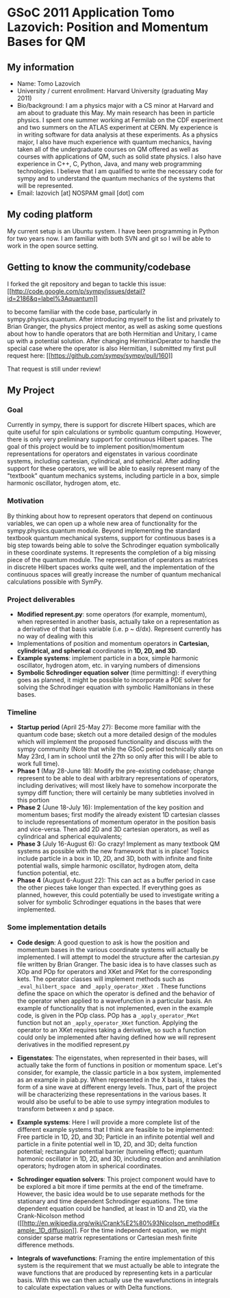 GSoC 2011 Application Tomo Lazovich: Position and Momentum Bases for QM
==============================

## My information

* Name: Tomo Lazovich
* University / current enrollment: Harvard University (graduating May 2011)
* Bio/background: I am a physics major with a CS minor at Harvard and am about to graduate this May. My main research has been in particle physics. I spent one summer working at Fermilab on the CDF experiment and two summers on the ATLAS experiment at CERN. My experience is in writing software for data analysis at these experiments. As a physics major, I also have much experience with quantum mechanics, having taken all of the undergraduate courses on QM offered as well as courses with applications of QM, such as solid state physics. I also have experience in C++, C, Python, Java, and many web programming technologies. I believe that I am qualified to write the necessary code for sympy and to understand the quantum mechanics of the systems that will be represented. 
* Email: lazovich [at] NOSPAM gmail [dot] com
    
    
## My coding platform

My current setup is an Ubuntu system. I have been programming in Python for two years now. I am familiar with both SVN and git so I will be able to work in the open source setting. 

## Getting to know the community/codebase

I forked the git repository and began to tackle this issue: [[http://code.google.com/p/sympy/issues/detail?id=2186&q=label%3Aquantum]]

to become familiar with the code base, particularly in sympy.physics.quantum. After introducing myself to the list and privately to Brian Granger, the physics project mentor, as well as asking some questions about how to handle operators that are both Hermitian and Unitary, I came up with a potential solution. After changing HermitianOperator to handle the special case where the operator is also Hermitian, I submitted my first pull request here: [[https://github.com/sympy/sympy/pull/160]]

That request is still under review!

## My Project

### Goal

Currently in sympy, there is support for discrete Hilbert spaces, which are quite useful for spin calculations or symbolic quantum computing. However, there is only very preliminary support for continuous Hilbert spaces. The goal of this project would be to implement position/momentum representations for operators and eigenstates in various coordinate systems, including cartesian, cylindrical, and spherical. After adding support for these operators, we will be able to easily represent many of the "textbook" quantum mechanics systems, including particle in a box, simple harmonic oscillator, hydrogen atom, etc. 

### Motivation

By thinking about how to represent operators that depend on continuous variables, we can open up a whole new area of functionality for the sympy.physics.quantum module. Beyond implementing the standard textbook quantum mechanical systems, support for continuous bases is a big step towards being able to solve the Schrodinger equation symbolically in these coordinate systems. It represents the completion of a big missing piece of the quantum module. The representation of operators as matrices in discrete Hilbert spaces works quite well, and the implementation of the continuous spaces will greatly increase the number of quantum mechanical calculations possible with SymPy.

### Project deliverables
* **Modified represent.py**: some operators (for example, momentum), when represented in another basis, actually take on a representation as a derivative of that basis variable (i.e. p ~ d/dx). Represent currently has no way of dealing with this
* Implementations of position and momentum operators in **Cartesian, cylindrical, and spherical** coordinates in **1D, 2D, and 3D**. 
* **Example systems**: implement particle in a box, simple harmonic oscillator, hydrogen atom, etc. in varying numbers of dimensions
* **Symbolic Schrodinger equation solver** (time permitting): if everything goes as planned, it might be possible to incorporate a PDE solver for solving the Schrodinger equation with symbolic Hamiltonians in these bases.

### Timeline

* **Startup period** (April 25-May 27): Become more familiar with the quantum code base; sketch out a more detailed design of the modules which will implement the proposed functionality and discuss with the sympy community (Note that while the GSoC period technically starts on May 23rd, I am in school until the 27th so only after this will I be able to work full time).
* **Phase 1** (May 28-June 18): Modify the pre-existing codebase; change represent to be able to deal with arbitrary representations of operators, including derivatives; will most likely have to somehow incorporate the sympy diff function; there will certainly be many subtleties involved in this portion
* **Phase 2** (June 18-July 16): Implementation of the key position and momentum bases; first modify the already existent 1D cartesian classes to include representations of momentum operator in the position basis and vice-versa. Then add 2D and 3D cartesian operators, as well as cylindrical and spherical equivalents;
* **Phase 3** (July 16-August 6): Go crazy! Implement as many textbook QM systems as possible with the new framework that is in place! Topics include particle in a box in 1D, 2D, and 3D, both with infinite and finite potential walls, simple harmonic oscillator, hydrogen atom, delta function potential, etc.
* **Phase 4** (August 6-August 22): This can act as a buffer period in case the other pieces take longer than expected. If everything goes as planned, however, this could potentially be used to investigate writing a solver for symbolic Schrodinger equations in the bases that were implemented.

### Some implementation details
* **Code design**: A good question to ask is how the position and momentum bases in the various coordinate systems will actually be implemented. I will attempt to model the structure after the cartesian.py file written by Brian Granger. The basic idea is to have classes such as XOp and POp for operators and XKet and PKet for the corresponding kets. The operator classes will implement methods such as ```_eval_hilbert_space ``` and ```_apply_operator_XKet ```. These functions define the space on which the operator is defined and the behavior of the operator when applied to a wavefunction in a particular basis. An example of functionality that is not implemented, even in the example code, is given in the POp class. POp has a ```_apply_operator_PKet``` function but not an ```_apply_operator_XKet``` function. Applying the operator to an XKet requires taking a derivative, so such a function could only be implemented after having defined how we will represent derivatives in the modified represent.py

* **Eigenstates**: The eigenstates, when represented in their bases, will actually take the form of functions in position or momentum space. Let's consider, for example, the classic particle in a box system, implemented as an example in piab.py. When represented in the X basis, it takes the form of a sine wave at different energy levels. Thus, part of the project will be characterizing these representations in the various bases. It would also be useful to be able to use sympy integration modules to transform between x and p space.

* **Example systems**: Here I will provide a more complete list of the different example systems that I think are feasible to be implemented: Free particle in 1D, 2D, and 3D; Particle in an infinite potential well and particle in a finite potential well in 1D, 2D, and 3D; delta function potential; rectangular potential barrier (tunneling effect); quantum harmonic oscillator in 1D, 2D, and 3D, including creation and annihilation operators; hydrogen atom in spherical coordinates.

* **Schrodinger equation solvers**: This project component would have to be explored a bit more if time permits at the end of the timeframe. However, the basic idea would be to use separate methods for the stationary and time dependent Schrodinger equations. The time dependent equation could be handled, at least in 1D and 2D, via the Crank-Nicolson method ([[http://en.wikipedia.org/wiki/Crank%E2%80%93Nicolson_method#Example:_1D_diffusion]]. For the time independent equation, we might consider sparse matrix representations or Cartesian mesh finite difference methods.

* **Integrals of wavefunctions**: Framing the entire implementation of this system is the requirement that we must actually be able to integrate the wave functions that are produced by representing kets in a particular basis. With this we can then actually use the wavefunctions in integrals to calculate expectation values or with Delta functions. 
